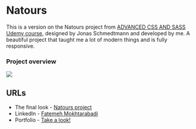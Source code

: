 # Natours

This is a version on the Natours project from [ADVANCED CSS AND SASS Udemy course](https://www.udemy.com/course/advanced-css-and-sass/), designed by Jonas Schmedtmann and developed by me. A beautiful project that taught me a lot of modern things and is fully responsive.

### Project overview

![](img/overview.png)

## URLs

- The final look - [Natours project](https://mokhtarabadi-natours.netlify.app/)
- LinkedIn - [Fatemeh Mokhtarabadi](https://www.linkedin.com/in/fatemehmokhtarabadi)
- Portfolio - [Take a look!](https://mokhtarabadi.netlify.app/)
